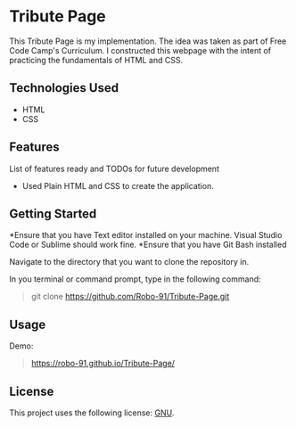 # Tribute Page

This Tribute Page is my implementation. The idea was taken as part of Free Code Camp's Curriculum. I constructed this webpage with the intent of practicing the fundamentals of HTML and CSS.

## Technologies Used

* HTML
* CSS

## Features

List of features ready and TODOs for future development
* Used Plain HTML and CSS to create the application.

## Getting Started
   
*Ensure that you have Text editor installed on your machine. Visual Studio Code or Sublime should work fine.
*Ensure that you have Git Bash installed

Navigate to the directory that you want to clone the repository in.

In you terminal or command prompt, type in the following command:
> git clone https://github.com/Robo-91/Tribute-Page.git

## Usage

Demo:
>https://robo-91.github.io/Tribute-Page/

## License

This project uses the following license: [GNU](https://www.gnu.org/licenses/gpl-3.0.en.html).
